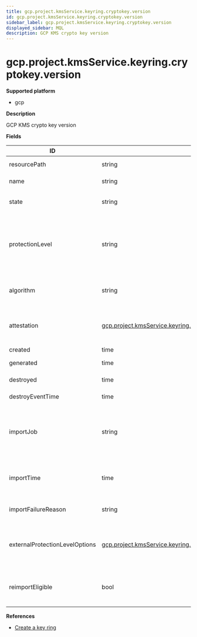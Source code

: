 ```yaml
---
title: gcp.project.kmsService.keyring.cryptokey.version
id: gcp.project.kmsService.keyring.cryptokey.version
sidebar_label: gcp.project.kmsService.keyring.cryptokey.version
displayed_sidebar: MQL
description: GCP KMS crypto key version
---
```


# gcp.project.kmsService.keyring.cryptokey.version

**Supported platform**

- gcp

**Description**

GCP KMS crypto key version

**Fields**

| ID                             | TYPE                                                                                                                                                                  | DESCRIPTION                                                                            |
| ------------------------------ | --------------------------------------------------------------------------------------------------------------------------------------------------------------------- | -------------------------------------------------------------------------------------- |
| resourcePath                   | string                                                                                                                                                                | Full resource path                                                                     |
| name                           | string                                                                                                                                                                | Crypto key version name                                                                |
| state                          | string                                                                                                                                                                | Crypto key version's current state                                                     |
| protectionLevel                | string                                                                                                                                                                | Protection level describing how crypto operations perform with this crypto key version |
| algorithm                      | string                                                                                                                                                                | Algorithm that the crypto key version supports                                         |
| attestation                    | [gcp.project.kmsService.keyring.cryptokey.version.attestation](gcp.project.kmsservice.keyring.cryptokey.version.attestation.md)                                       | Statement generated and signed by HSM at key creation time                             |
| created                        | time                                                                                                                                                                  | Time created                                                                           |
| generated                      | time                                                                                                                                                                  | Time generated                                                                         |
| destroyed                      | time                                                                                                                                                                  | Time destroyed                                                                         |
| destroyEventTime               | time                                                                                                                                                                  | Destroy event timestamp                                                                |
| importJob                      | string                                                                                                                                                                | Name of the import job used in the most recent import of the crypto key version        |
| importTime                     | time                                                                                                                                                                  | Time at which this crypto key version's key material was imported                      |
| importFailureReason            | string                                                                                                                                                                | The root cause of an import failure                                                    |
| externalProtectionLevelOptions | [gcp.project.kmsService.keyring.cryptokey.version.externalProtectionLevelOptions](gcp.project.kmsservice.keyring.cryptokey.version.externalprotectionleveloptions.md) | Additional fields for configuring external protection level                            |
| reimportEligible               | bool                                                                                                                                                                  | Whether the crypto key version is eligible for reimport                                |

**References**

- [Create a key ring](https://cloud.google.com/kms/docs/create-key-ring)
